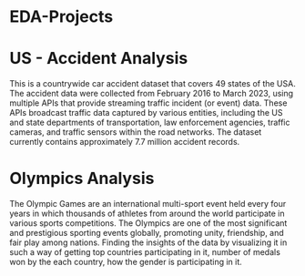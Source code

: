 # EDA-Projects
# US - Accident Analysis
This is a countrywide car accident dataset that covers 49 states of the USA. The accident data were collected from February 2016 to March 2023, using multiple APIs that provide streaming traffic incident (or event) data. These APIs broadcast traffic data captured by various entities, including the US and state departments of transportation, law enforcement agencies, traffic cameras, and traffic sensors within the road networks. The dataset currently contains approximately 7.7 million accident records.
# Olympics Analysis
The Olympic Games are an international multi-sport event held every four years in which thousands of athletes from around the world participate in various sports competitions. The Olympics are one of the most significant and prestigious sporting events globally, promoting unity, friendship, and fair play among nations. Finding the insights of the data by visualizing it in such a way of getting top countries participating in it, number of medals won by the each country, how the gender is participating in it.
